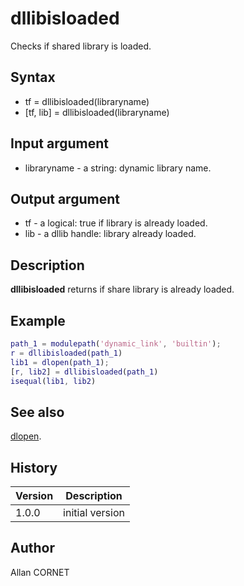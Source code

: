 # dllibisloaded

Checks if shared library is loaded.

## Syntax

- tf = dllibisloaded(libraryname)
- [tf, lib] = dllibisloaded(libraryname)

## Input argument

- libraryname - a string: dynamic library name.

## Output argument

- tf - a logical: true if library is already loaded.
- lib - a dllib handle: library already loaded.

## Description

  <p><b>dllibisloaded</b> returns if share library is already loaded.</p>

## Example

```matlab
path_1 = modulepath('dynamic_link', 'builtin');
r = dllibisloaded(path_1)
lib1 = dlopen(path_1);
[r, lib2] = dllibisloaded(path_1)
isequal(lib1, lib2)
```

## See also

[dlopen](dlopen.md).

## History

| Version | Description     |
| ------- | --------------- |
| 1.0.0   | initial version |

## Author

Allan CORNET
